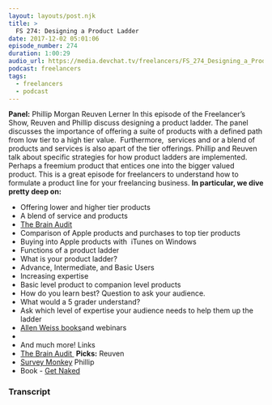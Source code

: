 ```yaml
---
layout: layouts/post.njk
title: >
  FS 274: Designing a Product Ladder
date: 2017-12-02 05:01:06
episode_number: 274
duration: 1:00:29
audio_url: https://media.devchat.tv/freelancers/FS_274_Designing_a_Product_Ladder.mp3
podcast: freelancers
tags:
  - freelancers
  - podcast
---
```


**Panel:** Phillip Morgan Reuven Lerner In this episode of the Freelancer’s Show, Reuven and Phillip discuss designing a product ladder. The panel discusses the importance of offering a suite of products with a defined path from low tier to a high tier value.&nbsp; Furthermore,&nbsp; services and or a blend of products and services is also apart of the tier offerings. Phillip and Reuven talk about specific strategies for how product ladders are implemented. Perhaps a freemium product that entices one into the bigger valued product. This is a great episode for freelancers to understand how to formulate a product line for your freelancing business. **In particular, we dive pretty deep on:&nbsp;**

- Offering lower and higher tier products
- A blend of service and products
- [The Brain Audit](https://www.amazon.com/Brain-Audit-Customers-They-Dont/dp/0473175045)
- Comparison of Apple products and purchases to top tier products
- Buying into Apple products with&nbsp; iTunes on Windows
- Functions of a product ladder
- What is your product ladder?
- Advance, Intermediate, and Basic Users
- Increasing expertise
- Basic level product to companion level products
- How do you learn best? Question to ask your audience.
- What would a 5 grader understand?
- Ask which level of expertise your audience needs to help them up the ladder
- [Allen Weiss books](https://www.alanweiss.com)and webinars
-
- And much more!
  Links
- [The Brain Audit&nbsp;](https://www.amazon.com/Brain-Audit-Customers-They-Dont/dp/0473175045)
  **Picks:** Reuven
- [Survey Monkey](https://www.surveymonkey.com/)
  Phillip
- Book - [Get Naked](https://Getting%20Naked)

### Transcript

&nbsp;

